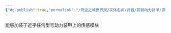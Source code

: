 ```yaml
---
{"dg-publish":true,"permalink":"/奇迹之城世界观/实体名词/武器/铜钢动力装甲/铜钢动力装甲模块/险情感知/","dgPassFrontmatter":true}
---
```


能够加装于近乎任何型号动力装甲上的传感模块